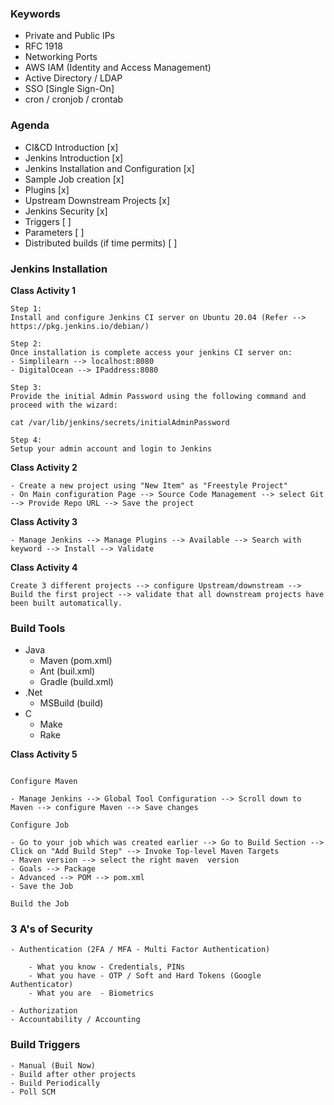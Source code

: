 

### Keywords

- Private and Public IPs
- RFC 1918
- Networking Ports
- AWS IAM (Identity and Access Management)
- Active Directory / LDAP
- SSO [Single Sign-On]
- cron / cronjob / crontab


### Agenda

- CI&CD Introduction [x]
- Jenkins Introduction [x]
- Jenkins Installation and Configuration [x]
- Sample Job creation [x]
- Plugins [x]
- Upstream Downstream Projects [x]
- Jenkins Security [x]
- Triggers [ ]
- Parameters [ ]
- Distributed builds (if time permits) [ ]




### Jenkins Installation

**Class Activity 1**
````
Step 1:
Install and configure Jenkins CI server on Ubuntu 20.04 (Refer --> https://pkg.jenkins.io/debian/)

Step 2:
Once installation is complete access your jenkins CI server on:
- Simplilearn --> localhost:8080
- DigitalOcean --> IPaddress:8080

Step 3:
Provide the initial Admin Password using the following command and proceed with the wizard:

cat /var/lib/jenkins/secrets/initialAdminPassword

Step 4:
Setup your admin account and login to Jenkins

````

**Class Activity 2**
````
- Create a new project using "New Item" as "Freestyle Project"
- On Main configuration Page --> Source Code Management --> select Git --> Provide Repo URL --> Save the project

````

**Class Activity 3**
````
- Manage Jenkins --> Manage Plugins --> Available --> Search with keyword --> Install --> Validate

````

**Class Activity 4**
````
Create 3 different projects --> configure Upstream/downstream --> Build the first project --> validate that all downstream projects have been built automatically.

````


### Build Tools
- Java
    - Maven (pom.xml)
    - Ant (buil.xml)
    - Gradle (build.xml)
- .Net
    - MSBuild (build)
- C
    - Make 
    - Rake 


**Class Activity 5**
````

Configure Maven

- Manage Jenkins --> Global Tool Configuration --> Scroll down to Maven --> configure Maven --> Save changes

Configure Job

- Go to your job which was created earlier --> Go to Build Section --> Click on "Add Build Step" --> Invoke Top-level Maven Targets
- Maven version --> select the right maven  version
- Goals --> Package
- Advanced --> POM --> pom.xml
- Save the Job

Build the Job
````

### 3 A's of Security
````
- Authentication (2FA / MFA - Multi Factor Authentication)

    - What you know - Credentials, PINs
    - What you have - OTP / Soft and Hard Tokens (Google Authenticator)
    - What you are  - Biometrics

- Authorization 
- Accountability / Accounting 

````

### Build Triggers
````
- Manual (Buil Now)
- Build after other projects
- Build Periodically
- Poll SCM

````






